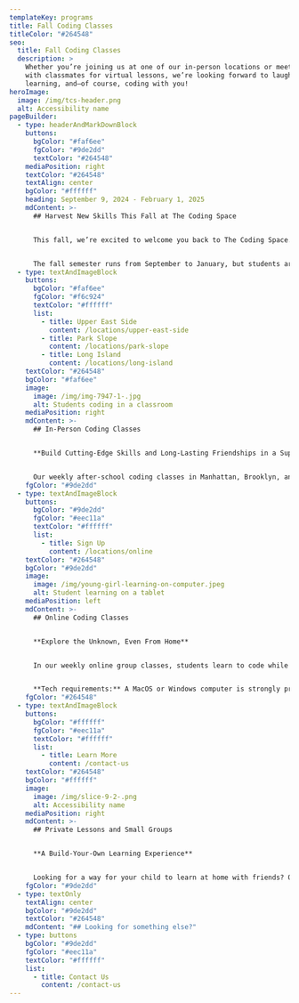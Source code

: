 ```yaml
---
templateKey: programs
title: Fall Coding Classes
titleColor: "#264548"
seo:
  title: Fall Coding Classes
  description: >
    Whether you’re joining us at one of our in-person locations or meeting up
    with classmates for virtual lessons, we’re looking forward to laughing,
    learning, and—of course, coding with you!
heroImage:
  image: /img/tcs-header.png
  alt: Accessibility name
pageBuilder:
  - type: headerAndMarkDownBlock
    buttons:
      bgColor: "#faf6ee"
      fgColor: "#9de2dd"
      textColor: "#264548"
    mediaPosition: right
    textColor: "#264548"
    textAlign: center
    bgColor: "#ffffff"
    heading: September 9, 2024 - February 1, 2025
    mdContent: >-
      ## Harvest New Skills This Fall at The Coding Space


      This fall, we’re excited to welcome you back to The Coding Space. Whether you’re joining us at one of our in-person locations or meeting up with classmates for virtual lessons, we’re looking forward to laughing, learning, and--of course--coding with you! 


      T﻿he fall semester runs from September to January, but students are welcome to join at any time. Learn more about what we're offering this fall below.
  - type: textAndImageBlock
    buttons:
      bgColor: "#faf6ee"
      fgColor: "#f6c924"
      textColor: "#ffffff"
      list:
        - title: Upper East Side
          content: /locations/upper-east-side
        - title: Park Slope
          content: /locations/park-slope
        - title: Long Island
          content: /locations/long-island
    textColor: "#264548"
    bgColor: "#faf6ee"
    image:
      image: /img/img-7947-1-.jpg
      alt: Students coding in a classroom
    mediaPosition: right
    mdContent: >-
      ## In-Person Coding Classes


      **Build Cutting-Edge Skills and Long-Lasting Friendships in a Supportive Learning Environment**


      Our weekly after-school coding classes in Manhattan, Brooklyn, and Long Island offer unique coding challenges in Scratch, JavaScript, and more. Don't miss our signature project-based curriculum and small student-to-teacher ratio that promises personalized attention. Teachers utilize the Socratic method to help students develop the power to solve problems, think critically, express themselves, and discover their innate potential.
    fgColor: "#9de2dd"
  - type: textAndImageBlock
    buttons:
      bgColor: "#9de2dd"
      fgColor: "#eec11a"
      textColor: "#ffffff"
      list:
        - title: Sign Up
          content: /locations/online
    textColor: "#264548"
    bgColor: "#9de2dd"
    image:
      image: /img/young-girl-learning-on-computer.jpeg
      alt: Student learning on a tablet
    mediaPosition: left
    mdContent: >-
      ## Online Coding Classes


      **Explore the Unknown, Even From Home**


      I﻿n our weekly online group classes, students learn to code while making friends near and far. These live classes are taught over Zoom in a 4:1 student-to-teacher ratio ensuring students receive personalized attention when they need it.


      **T﻿ech requirements:** A MacOS or Windows computer is strongly preferred for online classes. Tablets, smartphones and iPads will not work for class. Mac and Windows users must install the latest version of Zoom (version 5.11 or above).
    fgColor: "#264548"
  - type: textAndImageBlock
    buttons:
      bgColor: "#ffffff"
      fgColor: "#eec11a"
      textColor: "#ffffff"
      list:
        - title: Learn More
          content: /contact-us
    textColor: "#264548"
    bgColor: "#ffffff"
    image:
      image: /img/slice-9-2-.png
      alt: Accessibility name
    mediaPosition: right
    mdContent: >-
      ## Private Lessons and Small Groups


      **A Build-Your-Own Learning Experience**


      Looking for a way for your child to learn at home with friends? Or get dedicated help from an instructor in a one-on-one setting? Our private lessons put you in the driver’s seat, allowing you to determine the schedule that best suits your needs and build a personalized class experience for your child.
    fgColor: "#9de2dd"
  - type: textOnly
    textAlign: center
    bgColor: "#9de2dd"
    textColor: "#264548"
    mdContent: "## Looking for something else?"
  - type: buttons
    bgColor: "#9de2dd"
    fgColor: "#eec11a"
    textColor: "#ffffff"
    list:
      - title: Contact Us
        content: /contact-us
---
```

